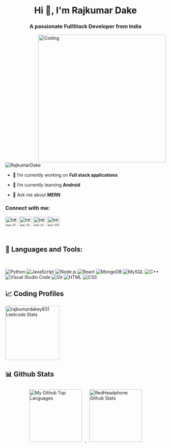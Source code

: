 <h1 align="center">Hi 👋, I'm Rajkumar Dake</h1>
<h3 align="center">A passionate FullStack Developer from India</h3>
<img align="right" alt="Coding" width="400" src="https://cdn.dribbble.com/users/1162077/screenshots/3848914/programmer.gif">


<p align="left"> <img src="https://komarev.com/ghpvc/?username=RajkumarDake&label=Profile%20views&color=0e75b6&style=flat" alt="RajkumarDake" /> </p>


- 🔭 I’m currently working on **Full stack applications**

- 🌱 I’m currently learning **Android**

- 💬 Ask me about **MERN**


<h3 align="left">Connect with me:</h3>
<p align="left">
<a href="https://linkedin.com/in/https://www.linkedin.com/in/rajkumar-dake-102670244/" target="blank"><img align="center" src="https://raw.githubusercontent.com/rahuldkjain/github-profile-readme-generator/master/src/images/icons/Social/linked-in-alt.svg" alt="https://www.linkedin.com/in/rajkumar-dake-102670244/" height="30" width="40" /></a>
<a href="https://fb.com/https://m.facebook.com/profile.php?id=100009969722141" target="blank"><img align="center" src="https://raw.githubusercontent.com/rahuldkjain/github-profile-readme-generator/master/src/images/icons/Social/facebook.svg" alt="https://m.facebook.com/profile.php?id=100009969722141" height="30" width="40" /></a>
<a href="https://instagram.com/https://www.instagram.com/rajkumar_831_?igsh=ogl5zxkwohz4atfu" target="blank"><img align="center" src="https://raw.githubusercontent.com/rahuldkjain/github-profile-readme-generator/master/src/images/icons/Social/instagram.svg" alt="https://www.instagram.com/rajkumar_831_?igsh=ogl5zxkwohz4atfu" height="30" width="40" /></a>
<a href="https://www.leetcode.com/https://leetcode.com/u/rajkumardakey831/" target="blank"><img align="center" src="https://raw.githubusercontent.com/rahuldkjain/github-profile-readme-generator/master/src/images/icons/Social/leet-code.svg" alt="https://leetcode.com/u/rajkumardakey831/" height="30" width="40" /></a>
</p>


<br>

## 🧩 Languages and Tools:
<br>
<p>
<img alt="Python" src="https://img.shields.io/badge/Python-14354C.svg?logo=python&logoColor=white">
<img alt="JavaScript" src="https://img.shields.io/badge/JavaScript-F7DF1E.svg?logo=javascript&logoColor=black">
<img alt="Node.js" src="https://img.shields.io/badge/Node.js-43853D.svg?logo=node.js&logoColor=white">
<img alt="React" src="https://img.shields.io/badge/React-20232A?logo=react&logoColor=61DAFB">
<img alt="MongoDB" src ="https://img.shields.io/badge/MongoDB-4ea94b.svg?logo=mongodb&logoColor=white">
<img alt="MySQL" src="https://img.shields.io/badge/MySQL-00000F?logo=mysql&logoColor=white">
<img alt="C++" src="https://img.shields.io/badge/C%2B%2B-00599C?logo=c%2B%2B&logoColor=white">
<img alt="Visual Studio Code" src="https://img.shields.io/badge/Visual%20Studio%20Code-0078d7.svg?logo=visual-studio-code&logoColor=white">
<img alt="Git" src="https://img.shields.io/badge/Git-F05033.svg?logo=git&logoColor=white">
<img alt="HTML" src="https://img.shields.io/badge/HTML-E34F26.svg?logo=html5&logoColor=white">
<img alt="CSS" src="https://img.shields.io/badge/CSS-1572B6.svg?logo=css3&logoColor=white"
</p>

## 📈 Coding Profiles
<a href="[https://leetcode.com/rajkumardakey831/]">
<img height="170" src="https://leetcard.jacoblin.cool/rajkumardakey831?theme=dark&font=Ubuntu&cache=14400&ext=contest&sheets=https://gist.githubusercontent.com/rajkumardakey831_/5e715e284c89cace8f5fa09f7fb930b8/raw/ec0be570f114124b1a2156a660d67baa0ab5639d/leetcode_stats_card.css" alt="rajkumardakey831 Leetcode Stats"/>
</a>
</span>

## 📊 Github Stats

<span>
    <div style="display: flex; justify-content: center; align-items: center;">
        <a href="https://github.com/RajkumarDake">
            <img height="165" src="https://github-readme-stats-redheadphone.vercel.app/api/top-langs/?username=RajkumarDake&layout=compact&langs_count=8&theme=github_dark&hide=SCSS,GLSL,GAP&border_color=404040" alt="My Github Top Languages" style="margin: 10px;" />
            <img height="165" src="https://github-readme-stats-redheadphone.vercel.app/api?username=RajkumarDake&show_icons=true&count_private=true&theme=github_dark&border_color=404040" alt="RedHeadphone Github Stats" style="margin: 10px;" />
        </a>
    </div>
</span>

